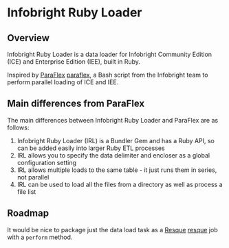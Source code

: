 # Infobright Ruby Loader

## Overview

Infobright Ruby Loader is a data loader for Infobright Community Edition (ICE) and Enterprise Edition (IEE), built in Ruby.

Inspired by [ParaFlex] [paraflex], a Bash script from the Infobright team to perform parallel loading of ICE and IEE. 

## Main differences from ParaFlex

The main differences between Infobright Ruby Loader and ParaFlex are as follows:

1. Infobright Ruby Loader (IRL) is a Bundler Gem and has a Ruby API, so can be added easily into larger Ruby ETL processes
2. IRL allows you to specify the data delimiter and encloser as a global configuration setting
3. IRL allows multiple loads to the same table - it just runs them in series, not parallel
4. IRL can be used to load all the files from a directory as well as process a file list

## Roadmap

It would be nice to package just the data load task as a [Resque] [resque] job with a `perform` method.

[paraflex]: http://www.infobright.org/Blog/Entry/unscripted/
[resque]: https://github.com/defunkt/resque/